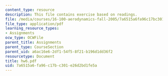 ```yaml
---
content_type: resource
description: This file contains exercise based on readings.
file: /media/courses/16-100-aerodynamics-fall-2005/7a6515a6fa96c17bc301e26d2bd1fe5a_hw6.pdf
file_type: application/pdf
learning_resource_types:
- Assignments
ocw_type: OCWFile
parent_title: Assignments
parent_type: CourseSection
parent_uid: a6ac16e6-2df1-54f5-8f21-b196d1dd36f2
resourcetype: Document
title: hw6.pdf
uid: 7a6515a6-fa96-c17b-c301-e26d2bd1fe5a
---
```

